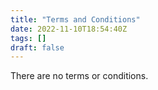 ```yaml
---
title: "Terms and Conditions"
date: 2022-11-10T18:54:40Z
tags: []
draft: false
---
```

There are no terms or conditions.
